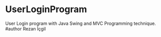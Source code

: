 # UserLoginProgram
User Login program with Java Swing and MVC Programming technique.
#author Rezan İçgil
